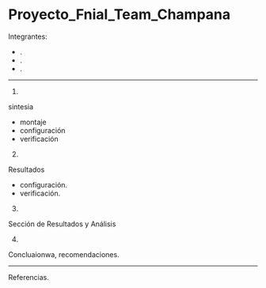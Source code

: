 # Proyecto_Fnial_Team_Champana

Integrantes:
- .
- .
- .

______________________________
1)
sintesia
- montaje
- configuración
- verificación

2)
Resultados
- configuración.
- verificación.

3)
Sección de Resultados y Análisis

4)
Concluaionwa, recomendaciones.
____________________________

Referencias.
